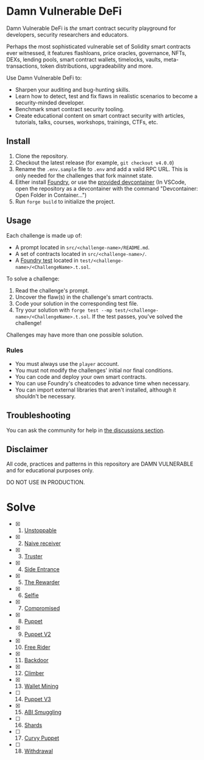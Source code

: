 # Damn Vulnerable DeFi

Damn Vulnerable DeFi is _the_ smart contract security playground for developers, security researchers and educators.

Perhaps the most sophisticated vulnerable set of Solidity smart contracts ever witnessed, it features flashloans, price oracles, governance, NFTs, DEXs, lending pools, smart contract wallets, timelocks, vaults, meta-transactions, token distributions, upgradeability and more.

Use Damn Vulnerable DeFi to:

- Sharpen your auditing and bug-hunting skills.
- Learn how to detect, test and fix flaws in realistic scenarios to become a security-minded developer.
- Benchmark smart contract security tooling.
- Create educational content on smart contract security with articles, tutorials, talks, courses, workshops, trainings, CTFs, etc.

## Install

1. Clone the repository.
2. Checkout the latest release (for example, `git checkout v4.0.0`)
3. Rename the `.env.sample` file to `.env` and add a valid RPC URL. This is only needed for the challenges that fork mainnet state.
4. Either install [Foundry](https://book.getfoundry.sh/getting-started/installation), or use the [provided devcontainer](./.devcontainer/) (In VSCode, open the repository as a devcontainer with the command "Devcontainer: Open Folder in Container...")
5. Run `forge build` to initialize the project.

## Usage

Each challenge is made up of:

- A prompt located in `src/<challenge-name>/README.md`.
- A set of contracts located in `src/<challenge-name>/`.
- A [Foundry test](https://book.getfoundry.sh/forge/tests) located in `test/<challenge-name>/<ChallengeName>.t.sol`.

To solve a challenge:

1. Read the challenge's prompt.
2. Uncover the flaw(s) in the challenge's smart contracts.
3. Code your solution in the corresponding test file.
4. Try your solution with `forge test --mp test/<challenge-name>/<ChallengeName>.t.sol`.
   If the test passes, you've solved the challenge!

Challenges may have more than one possible solution.

### Rules

- You must always use the `player` account.
- You must not modify the challenges' initial nor final conditions.
- You can code and deploy your own smart contracts.
- You can use Foundry's cheatcodes to advance time when necessary.
- You can import external libraries that aren't installed, although it shouldn't be necessary.

## Troubleshooting

You can ask the community for help in [the discussions section](https://github.com/theredguild/damn-vulnerable-defi/discussions).

## Disclaimer

All code, practices and patterns in this repository are DAMN VULNERABLE and for educational purposes only.

DO NOT USE IN PRODUCTION.

# Solve

- [x] 1. [Unstoppable](https://www.damnvulnerabledefi.xyz/challenges/unstoppable/)
- [x] 2. [Naive receiver](https://www.damnvulnerabledefi.xyz/challenges/naive-receiver/)
- [x] 3. [Truster](https://www.damnvulnerabledefi.xyz/challenges/truster/)
- [x] 4. [Side Entrance](https://www.damnvulnerabledefi.xyz/challenges/side-entrance/)
- [x] 5. [The Rewarder](https://www.damnvulnerabledefi.xyz/challenges/the-rewarder/)
- [x] 6. [Selfie](https://www.damnvulnerabledefi.xyz/challenges/selfie/)
- [x] 7. [Compromised](https://www.damnvulnerabledefi.xyz/challenges/compromised/)
- [x] 8. [Puppet](https://www.damnvulnerabledefi.xyz/challenges/puppet/)
- [x] 9. [Puppet V2](https://www.damnvulnerabledefi.xyz/challenges/puppet-v2/)
- [x] 10. [Free Rider](https://www.damnvulnerabledefi.xyz/challenges/free-rider/)
- [x] 11. [Backdoor](https://www.damnvulnerabledefi.xyz/challenges/backdoor/)
- [x] 12. [Climber](https://www.damnvulnerabledefi.xyz/challenges/climber/)
- [x] 13. [Wallet Mining](https://www.damnvulnerabledefi.xyz/challenges/wallet-mining/)
- [ ] 14. [Puppet V3](https://www.damnvulnerabledefi.xyz/challenges/puppet-v3/)
- [x] 15. [ABI Smuggling](https://www.damnvulnerabledefi.xyz/challenges/abi-smuggling/)
- [ ] 16. [Shards](https://www.damnvulnerabledefi.xyz/challenges/shards/)
- [ ] 17. [Curvy Puppet](https://www.damnvulnerabledefi.xyz/challenges/curvy-puppet/)
- [ ] 18. [Withdrawal](https://www.damnvulnerabledefi.xyz/challenges/withdrawal/)
